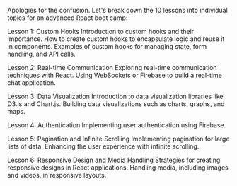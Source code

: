 Apologies for the confusion. Let's break down the 10 lessons into individual topics for an advanced React boot camp:

Lesson 1: Custom Hooks
Introduction to custom hooks and their importance.
How to create custom hooks to encapsulate logic and reuse it in components.
Examples of custom hooks for managing state, form handling, and API calls.

Lesson 2: Real-time Communication
Exploring real-time communication techniques with React.
Using WebSockets or Firebase to build a real-time chat application.

Lesson 3: Data Visualization
Introduction to data visualization libraries like D3.js and Chart.js.
Building data visualizations such as charts, graphs, and maps.

Lesson 4: Authentication
Implementing user authentication using Firebase.

Lesson 5: Pagination and Infinite Scrolling
Implementing pagination for large lists of data.
Enhancing the user experience with infinite scrolling.

Lesson 6: Responsive Design and Media Handling
Strategies for creating responsive designs in React applications.
Handling media, including images and videos, in responsive layouts.

<!-- Lesson 6: Drag and Drop
How to implement drag and drop functionality in React applications.
Building a task manager or draggable list as a mini-task.

Lesson 7: Social Media Sharing
Integrating social media sharing capabilities into React applications.
Building a reusable component for social media sharing. -->

<!-- Lesson 9: Internationalization (i18n)
Understanding the importance of internationalization in web applications.
Implementing i18n using libraries like react-i18next. -->

<!-- Lesson 10: Server-side Rendering (SSR)
Exploring server-side rendering and its benefits.
Configuring SSR for a React application using Next.js or other frameworks. -->